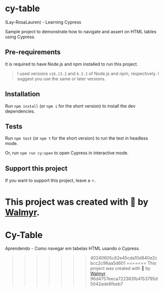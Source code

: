 # cy-table

(Lay-RosaLauren) - Learning Cypress 

Sample project to demonstrate how to navigate and assert on HTML tables using Cypress.

## Pre-requirements

It is required to have Node.js and npm installed to run this project.

> I used versions `v16.13.2` and `8.3.2` of Node.js and npm, respectively. I suggest you use the same or later versions.

## Installation

Run `npm install` (or `npm i` for the short version) to install the dev dependencies.

## Tests

Run `npm test` (or `npm t` for the short version) to run the test in headless mode.

Or, run `npm run cy:open` to open Cypress in interactive mode.

## Support this project

If you want to support this project, leave a ⭐.

This project was created with 💚 by [Walmyr](https://walmyr.dev).
=======
# Cy-Table
Aprendendo - Como navegar em tabelas HTML usando o Cypress.
>>>>>>> 40240605c82e45cda10d840e2cbcc2c96aa5d601
=======
This project was created with 💚 by [Walmyr](https://walmyr.dev).
>>>>>>> 96d4757eeca722383fb4153795d5042ade6fbeb7
